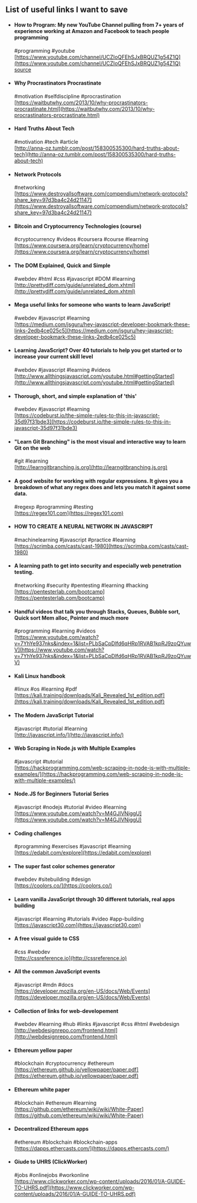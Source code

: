 ## List of useful links I want to save

- #### How to Program: My new YouTube Channel pulling from 7+ years of experience working at Amazon and Facebook to teach people programming
	\#programming #youtube\
	[https://www.youtube.com/channel/UCZIoQFEhSJxBRQUZ1g54Z1Q](https://www.youtube.com/channel/UCZIoQFEhSJxBRQUZ1g54Z1Q)
	[source](https://www.reddit.com/r/learnprogramming/comments/6oz03w/how_to_program_my_new_youtube_channel_pulling/)

- #### Why Procrastinators Procrastinate
	\#motivation #selfdiscipline #procrastination\
	[https://waitbutwhy.com/2013/10/why-procrastinators-procrastinate.html](https://waitbutwhy.com/2013/10/why-procrastinators-procrastinate.html)

- #### Hard Truths About Tech
	\#motivation #tech #article\
	[http://anna-oz.tumblr.com/post/158300535300/hard-truths-about-tech](http://anna-oz.tumblr.com/post/158300535300/hard-truths-about-tech)

- #### Network Protocols
	\#networking\
	[https://www.destroyallsoftware.com/compendium/network-protocols?share_key=97d3ba4c24d21147](https://www.destroyallsoftware.com/compendium/network-protocols?share_key=97d3ba4c24d21147)

- #### Bitcoin and Cryptocurrency Technologies (course)
	\#cryptocurrency #videos #coursera #course #learning\
	[https://www.coursera.org/learn/cryptocurrency/home](https://www.coursera.org/learn/cryptocurrency/home)

- #### The DOM Explained, Quick and Simple
	\#webdev #html #css #javascript #DOM #learning\
	[http://prettydiff.com/guide/unrelated_dom.xhtml](http://prettydiff.com/guide/unrelated_dom.xhtml)

- #### Mega useful links for someone who wants to learn JavaScript! 
	\#webdev #javascript #learning\
	[https://medium.com/jsguru/hey-javascript-developer-bookmark-these-links-2edb4ce025c5](https://medium.com/jsguru/hey-javascript-developer-bookmark-these-links-2edb4ce025c5)

- #### Learning JavaScript? Over 40 tutorials to help you get started or to increase your current skill level
	\#webdev #javascript #learning #videos\
	[http://www.allthingsjavascript.com/youtube.html#gettingStarted](http://www.allthingsjavascript.com/youtube.html#gettingStarted)

- #### Thorough, short, and simple explanation of 'this'
	\#webdev #javascript #learning\
	[https://codeburst.io/the-simple-rules-to-this-in-javascript-35d97f31bde3](https://codeburst.io/the-simple-rules-to-this-in-javascript-35d97f31bde3)

- #### "Learn Git Branching" is the most visual and interactive way to learn Git on the web
	\#git #learning\
	[http://learngitbranching.js.org](http://learngitbranching.js.org)

- #### A good website for working with regular expressions. It gives you a breakdown of what any regex does and lets you match it against some data.
	\#regexp #programming #testing\
	[https://regex101.com](https://regex101.com)

- #### HOW TO CREATE A NEURAL NETWORK IN JAVASCRIPT
	\#machinelearning #javascript #practice #learning\
	[https://scrimba.com/casts/cast-1980](https://scrimba.com/casts/cast-1980)

- #### A learning path to get into security and especially web penetration testing.
	\#networking #security #pentesting #learning #hacking\
	[https://pentesterlab.com/bootcamp](https://pentesterlab.com/bootcamp)

- #### Handful videos that talk you through Stacks, Queues, Bubble sort, Quick sort Mem alloc, Pointer and much more
	\#programming #learning #videos\
	[https://www.youtube.com/watch?v=7YhYe937nks&index=1&list=PLbSaCpDlfd6qHRp1RVAB1kpRJ9zoQYuwV](https://www.youtube.com/watch?v=7YhYe937nks&index=1&list=PLbSaCpDlfd6qHRp1RVAB1kpRJ9zoQYuwV)

- #### Kali Linux handbook
	\#linux #os #learning #pdf\
	[https://kali.training/downloads/Kali_Revealed_1st_edition.pdf](https://kali.training/downloads/Kali_Revealed_1st_edition.pdf)

- #### The Modern JavaScript Tutorial
	\#javascript #tutorial #learning\
	[http://javascript.info/](http://javascript.info/)

- #### Web Scraping in Node.js with Multiple Examples
	\#javascript #tutorial\
	[https://hackprogramming.com/web-scraping-in-node-js-with-multiple-examples/](https://hackprogramming.com/web-scraping-in-node-js-with-multiple-examples/)

- #### Node.JS for Beginners Tutorial Series
	\#javascript #nodejs #tutorial #video #learning\
	[https://www.youtube.com/watch?v=M4GJlVNiggU](https://www.youtube.com/watch?v=M4GJlVNiggU)

- #### Coding challenges
	\#programming #exercises #javascript #learning\
	[https://edabit.com/explore](https://edabit.com/explore)

- #### The super fast color schemes generator
	\#webdev #sitebuilding #design\
	[https://coolors.co/](https://coolors.co/)

- #### Learn vanilla JavaScript through 30 different tutorials, real apps building
	\#javascript #learning #tutorials #video #app-building\
	[https://javascript30.com](https://javascript30.com)

- #### A free visual guide to CSS
	\#css #webdev\
	[http://cssreference.io](http://cssreference.io)

- #### All the common JavaScript events
	\#javascript #mdn #docs\
	[https://developer.mozilla.org/en-US/docs/Web/Events](https://developer.mozilla.org/en-US/docs/Web/Events)

- #### Collection of links for web-developement
	\#webdev #learning #hub #links #javascript #css #html #webdesign\
	[http://webdesignrepo.com/frontend.html](http://webdesignrepo.com/frontend.html)

- #### Ethereum yellow paper
	\#blockchain #cryptocurrency #ethereum\
	[https://ethereum.github.io/yellowpaper/paper.pdf](https://ethereum.github.io/yellowpaper/paper.pdf)

- #### Ethereum white paper
	\#blockchain #ethereum #learning\
	[https://github.com/ethereum/wiki/wiki/White-Paper](https://github.com/ethereum/wiki/wiki/White-Paper)

- #### Decentralized Ethereum apps
	\#ethereum #blockchain #blockchain-apps\
	[https://dapps.ethercasts.com/](https://dapps.ethercasts.com/)

- #### Giude to UHRS (ClickWorker)
	\#jobs #onlinejobs #workonline\
	[https://www.clickworker.com/wp-content/uploads/2016/01/A-GUIDE-TO-UHRS.pdf](https://www.clickworker.com/wp-content/uploads/2016/01/A-GUIDE-TO-UHRS.pdf)